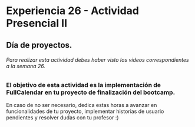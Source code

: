 # Experiencia 26 - Actividad Presencial II
## Día de proyectos.

###### Para realizar esta actividad debes haber visto los videos correspondientes a la semana 26.

### El objetivo de esta actividad es la implementación de FullCalendar en tu proyecto de finalización del bootcamp.

En caso de no ser necesario, dedica estas horas a avanzar en funcionalidades de tu proyecto, implementar historias de usuario pendientes y resolver dudas con tu profesor :)
